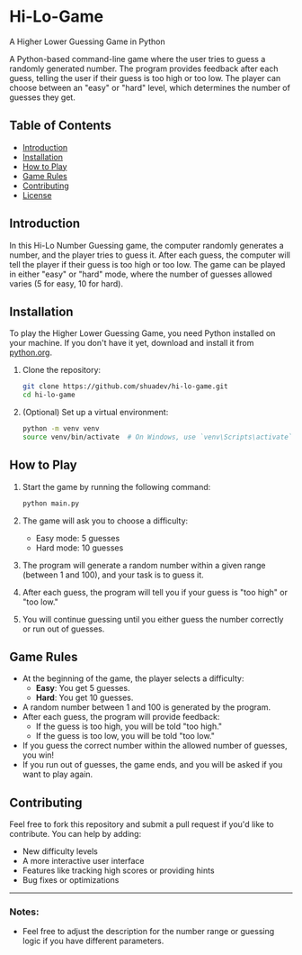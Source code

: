# Hi-Lo-Game
A Higher Lower Guessing Game in Python

A Python-based command-line game where the user tries to guess a randomly generated number. The program provides feedback after each guess, telling the user if their guess is too high or too low. The player can choose between an "easy" or "hard" level, which determines the number of guesses they get.

## Table of Contents
- [Introduction](#introduction)
- [Installation](#installation)
- [How to Play](#how-to-play)
- [Game Rules](#game-rules)
- [Contributing](#contributing)
- [License](#license)

## Introduction

In this Hi-Lo Number Guessing game, the computer randomly generates a number, and the player tries to guess it. After each guess, the computer will tell the player if their guess is too high or too low. The game can be played in either "easy" or "hard" mode, where the number of guesses allowed varies (5 for easy, 10 for hard). 

## Installation

To play the Higher Lower Guessing Game, you need Python installed on your machine. If you don't have it yet, download and install it from [python.org](https://www.python.org/downloads/).

1. Clone the repository:

   ```bash
   git clone https://github.com/shuadev/hi-lo-game.git
   cd hi-lo-game
   ```

2. (Optional) Set up a virtual environment:

   ```bash
   python -m venv venv
   source venv/bin/activate  # On Windows, use `venv\Scripts\activate`
   ```


## How to Play

1. Start the game by running the following command:

   ```bash
   python main.py
   ```

2. The game will ask you to choose a difficulty:
   - Easy mode: 5 guesses
   - Hard mode: 10 guesses

3. The program will generate a random number within a given range (between 1 and 100), and your task is to guess it.
4. After each guess, the program will tell you if your guess is "too high" or "too low."
5. You will continue guessing until you either guess the number correctly or run out of guesses.

## Game Rules

- At the beginning of the game, the player selects a difficulty:
  - **Easy**: You get 5 guesses.
  - **Hard**: You get 10 guesses.
- A random number between 1 and 100 is generated by the program.
- After each guess, the program will provide feedback:
  - If the guess is too high, you will be told "too high."
  - If the guess is too low, you will be told "too low."
- If you guess the correct number within the allowed number of guesses, you win!
- If you run out of guesses, the game ends, and you will be asked if you want to play again.

## Contributing

Feel free to fork this repository and submit a pull request if you'd like to contribute. You can help by adding:
- New difficulty levels
- A more interactive user interface
- Features like tracking high scores or providing hints
- Bug fixes or optimizations

---

### Notes:
- Feel free to adjust the description for the number range or guessing logic if you have different parameters.
